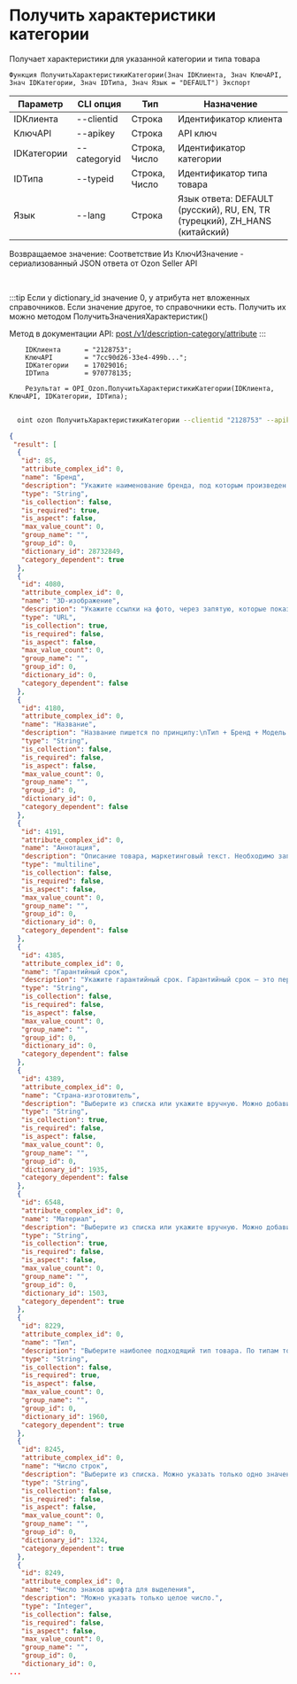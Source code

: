 ﻿---
sidebar_position: 2
---

# Получить характеристики категории
 Получает характеристики для указанной категории и типа товара



`Функция ПолучитьХарактеристикиКатегории(Знач IDКлиента, Знач КлючAPI, Знач IDКатегории, Знач IDТипа, Знач Язык = "DEFAULT") Экспорт`

  | Параметр | CLI опция | Тип | Назначение |
  |-|-|-|-|
  | IDКлиента | --clientid | Строка | Идентификатор клиента |
  | КлючAPI | --apikey | Строка | API ключ |
  | IDКатегории | --categoryid | Строка, Число | Идентификатор категории |
  | IDТипа | --typeid | Строка, Число | Идентификатор типа товара |
  | Язык | --lang | Строка | Язык ответа: DEFAULT (русский), RU, EN, TR (турецкий), ZH_HANS (китайский) |

  
  Возвращаемое значение:   Соответствие Из КлючИЗначение - сериализованный JSON ответа от Ozon Seller API

<br/>

:::tip
Если у dictionary_id значение 0, у атрибута нет вложенных справочников. Если значение другое, то справочники есть. Получить их можно методом ПолучитьЗначенияХарактеристик()

 Метод в документации API: [post /v1/description-category/attribute](https://docs.ozon.ru/api/seller/#operation/DescriptionCategoryAPI_GetAttributes)
:::
<br/>


```bsl title="Пример кода"
    IDКлиента      = "2128753";
    КлючAPI        = "7cc90d26-33e4-499b...";
    IDКатегории    = 17029016;
    IDТипа         = 970778135;

    Результат = OPI_Ozon.ПолучитьХарактеристикиКатегории(IDКлиента, КлючAPI, IDКатегории, IDТипа);
```



```sh title="Пример команды CLI"
    
  oint ozon ПолучитьХарактеристикиКатегории --clientid "2128753" --apikey "7cc90d26-33e4-499b..." --categoryid %categoryid% --typeid %typeid% --lang %lang%

```

```json title="Результат"
{
 "result": [
  {
   "id": 85,
   "attribute_complex_id": 0,
   "name": "Бренд",
   "description": "Укажите наименование бренда, под которым произведен товар. Если товар не имеет бренда, используйте значение \"Нет бренда\".",
   "type": "String",
   "is_collection": false,
   "is_required": true,
   "is_aspect": false,
   "max_value_count": 0,
   "group_name": "",
   "group_id": 0,
   "dictionary_id": 28732849,
   "category_dependent": true
  },
  {
   "id": 4080,
   "attribute_complex_id": 0,
   "name": "3D-изображение",
   "description": "Укажите ссылки на фото, через запятую, которые показывает товар под разными равными углами. В серии фото важно соблюдать последовательность, чтобы ракурс каждого следующего фото отличался от предыдущего на равный угол. Из этих фотографий на сайте автоматически сформируется 3D-модель товара. Минимальное рекомендованное количество - 15 штук.",
   "type": "URL",
   "is_collection": true,
   "is_required": false,
   "is_aspect": false,
   "max_value_count": 0,
   "group_name": "",
   "group_id": 0,
   "dictionary_id": 0,
   "category_dependent": false
  },
  {
   "id": 4180,
   "attribute_complex_id": 0,
   "name": "Название",
   "description": "Название пишется по принципу:\nТип + Бренд + Модель (серия + пояснение) + Артикул производителя + , (запятая) + Атрибут\nНазвание не пишется большими буквами (не используем caps lock).\nПеред атрибутом ставится запятая. Если атрибутов несколько, они так же разделяются запятыми.\nЕсли какой-то составной части названия нет - пропускаем её.\nАтрибутом может быть: цвет, вес, объём, количество штук в упаковке и т.д.\nЦвет пишется с маленькой буквы, в мужском роде, единственном числе.\nСлово цвет в названии не пишем.\nТочка в конце не ставится.\nНикаких знаков препинания, кроме запятой, не используем.\nКавычки используем только для названий на русском языке.\nПримеры корректных названий:\nСмартфон Apple iPhone XS MT572RU/A, space black \nКеды Dr. Martens Киноклассика, бело-черные, размер 43\nСтиральный порошок Ariel Магия белого с мерной ложкой, 15 кг\nСоус Heinz Xtreme Tabasco суперострый, 10 мл\nИгрушка для животных Четыре лапы \"Бегающая мышка\" БММ, белый",
   "type": "String",
   "is_collection": false,
   "is_required": false,
   "is_aspect": false,
   "max_value_count": 0,
   "group_name": "",
   "group_id": 0,
   "dictionary_id": 0,
   "category_dependent": false
  },
  {
   "id": 4191,
   "attribute_complex_id": 0,
   "name": "Аннотация",
   "description": "Описание товара, маркетинговый текст. Необходимо заполнять на русском языке.",
   "type": "multiline",
   "is_collection": false,
   "is_required": false,
   "is_aspect": false,
   "max_value_count": 0,
   "group_name": "",
   "group_id": 0,
   "dictionary_id": 0,
   "category_dependent": false
  },
  {
   "id": 4385,
   "attribute_complex_id": 0,
   "name": "Гарантийный срок",
   "description": "Укажите гарантийный срок. Гарантийный срок – это период, в течение которого изготовитель гарантирует качество товара и обязуется принять данный товар у потребителя для проведения проверки качества (экспертизы) и выполнения предусмотренных законом требований.",
   "type": "String",
   "is_collection": false,
   "is_required": false,
   "is_aspect": false,
   "max_value_count": 0,
   "group_name": "",
   "group_id": 0,
   "dictionary_id": 0,
   "category_dependent": false
  },
  {
   "id": 4389,
   "attribute_complex_id": 0,
   "name": "Страна-изготовитель",
   "description": "Выберите из списка или укажите вручную. Можно добавить несколько значений через точку с запятой. Если точка с запятой есть в значении атрибута, поместите знак в кавычки \";\".",
   "type": "String",
   "is_collection": true,
   "is_required": false,
   "is_aspect": false,
   "max_value_count": 0,
   "group_name": "",
   "group_id": 0,
   "dictionary_id": 1935,
   "category_dependent": false
  },
  {
   "id": 6548,
   "attribute_complex_id": 0,
   "name": "Материал",
   "description": "Выберите из списка или укажите вручную. Можно добавить несколько значений через точку с запятой. Если точка с запятой есть в значении атрибута, поместите знак в кавычки \";\".",
   "type": "String",
   "is_collection": true,
   "is_required": false,
   "is_aspect": false,
   "max_value_count": 0,
   "group_name": "",
   "group_id": 0,
   "dictionary_id": 1503,
   "category_dependent": true
  },
  {
   "id": 8229,
   "attribute_complex_id": 0,
   "name": "Тип",
   "description": "Выберите наиболее подходящий тип товара. По типам товары распределяются по категориям на сайте Ozon. Если тип указан неправильно, товар попадет в неверную категорию. Чтобы правильно указать тип, найдите на сайте Ozon товары, похожие на ваш, и посмотрите, какой тип у них указан.",
   "type": "String",
   "is_collection": false,
   "is_required": true,
   "is_aspect": false,
   "max_value_count": 0,
   "group_name": "",
   "group_id": 0,
   "dictionary_id": 1960,
   "category_dependent": true
  },
  {
   "id": 8245,
   "attribute_complex_id": 0,
   "name": "Число строк",
   "description": "Выберите из списка. Можно указать только одно значение.",
   "type": "String",
   "is_collection": false,
   "is_required": false,
   "is_aspect": false,
   "max_value_count": 0,
   "group_name": "",
   "group_id": 0,
   "dictionary_id": 1324,
   "category_dependent": true
  },
  {
   "id": 8249,
   "attribute_complex_id": 0,
   "name": "Число знаков шрифта для выделения",
   "description": "Можно указать только целое число.",
   "type": "Integer",
   "is_collection": false,
   "is_required": false,
   "is_aspect": false,
   "max_value_count": 0,
   "group_name": "",
   "group_id": 0,
   "dictionary_id": 0,
...
```
